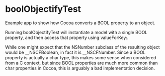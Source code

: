 boolObjectifyTest
=================

Example app to show how Cocoa converts a BOOL property to an object.

Running boolObjectifyTest will instantiate a model with a single BOOL property, and then access that property using valueForKey:.

While one might expect that the NSNumber subclass of the resulting object would be __NSCFBoolean, in fact it is __NSCFNumber. Since a BOOL property is actually a char type, this makes some sense when considered from a C context, but since BOOL properties are much more common than char properties in Cocoa, this is arguably a bad implementation decision.
